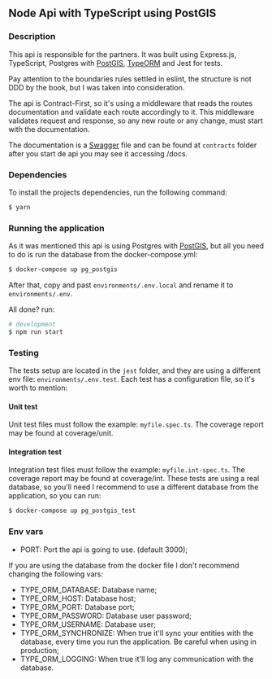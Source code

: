 ## Node Api with TypeScript using PostGIS

### Description

This api is responsible for the partners. It was built using Express.js, TypeScript, Postgres with [PostGIS](https://postgis.net/docs/), [TypeORM](https://typeorm.io/) and Jest for tests.

Pay attention to the boundaries rules settled in eslint, the structure is not DDD by the book, but I was taken into consideration.

The api is Contract-First, so it's using a middleware that reads the routes documentation and validate each route accordingly to it. This middleware validates request and response, so any new route or any change, must start with the documentation.

The documentation is a [Swagger](https://swagger.io/resources/open-api/) file and can be found at `contracts` folder after you start de api you may see it accessing /docs.

### Dependencies

To install the projects dependencies, run the following command:

```bash
$ yarn
```

### Running the application

As it was mentioned this api is using Postgres with [PostGIS](https://postgis.net/docs/), but all you need to do is run the database from the docker-compose.yml:

```bash
$ docker-compose up pg_postgis
```

After that, copy and past `environments/.env.local` and rename it to `environments/.env`.

All done? run:

```bash
# development
$ npm run start
```

### Testing

The tests setup are located in the `jest` folder, and they are using a different env file: `environments/.env.test`. Each test has a configuration file, so it's worth to mention:

#### Unit test

Unit test files must follow the example: `myfile.spec.ts`. The coverage report may be found at coverage/unit.

#### Integration test

Integration test files must follow the example: `myfile.int-spec.ts`. The coverage report may be found at coverage/int. These tests are using a real database, so you'll need I recommend to use a different database from the application, so you can run:

```bash
$ docker-compose up pg_postgis_test
```

### Env vars

- PORT: Port the api is going to use. (default 3000);

If you are using the database from the docker file I don't recommend changing the following vars:

- TYPE_ORM_DATABASE: Database name;
- TYPE_ORM_HOST: Database host;
- TYPE_ORM_PORT: Database port;
- TYPE_ORM_PASSWORD: Database user password;
- TYPE_ORM_USERNAME: Database user;
- TYPE_ORM_SYNCHRONIZE: When true it'll sync your entities with the database, every time you run the application. Be careful when using in production;
- TYPE_ORM_LOGGING: When true it'll log any communication with the database.
